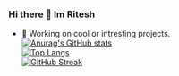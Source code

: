 ### Hi there 👋 Im Ritesh

- 🔭 Working on cool or intresting projects.  
[![Anurag's GitHub stats](https://github-readme-stats.vercel.app/api?username=RiteshK555)](https://github.com/anuraghazra/github-readme-stats)  
[![Top Langs](https://github-readme-stats.vercel.app/api/top-langs/?username=RiteshK555&layout=compact)](https://github.com/anuraghazra/github-readme-stats)  
[![GitHub Streak](https://github-readme-streak-stats.herokuapp.com/?user=RiteshK555)](https://git.io/streak-stats)  
